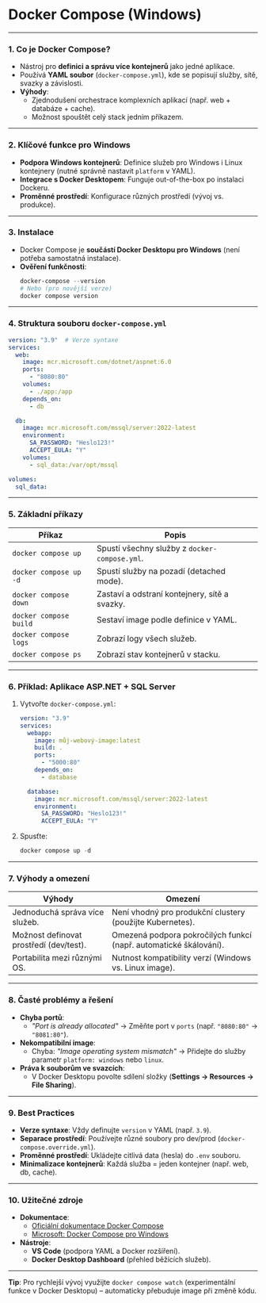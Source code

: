 
# Docker Compose (Windows)

---

### **1. Co je Docker Compose?**  

- Nástroj pro **definici a správu více kontejnerů** jako jedné aplikace.  
- Používá **YAML soubor** (`docker-compose.yml`), kde se popisují služby, sítě, svazky a závislosti.  
- **Výhody**:  
  - Zjednodušení orchestrace komplexních aplikací (např. web + databáze + cache).  
  - Možnost spouštět celý stack jedním příkazem.  

---

### **2. Klíčové funkce pro Windows**  

- **Podpora Windows kontejnerů**: Definice služeb pro Windows i Linux kontejnery (nutné správně nastavit `platform` v YAML).  
- **Integrace s Docker Desktopem**: Funguje out-of-the-box po instalaci Dockeru.  
- **Proměnné prostředí**: Konfigurace různých prostředí (vývoj vs. produkce).  

---

### **3. Instalace**  

- Docker Compose je **součástí Docker Desktopu pro Windows** (není potřeba samostatná instalace).  
- **Ověření funkčnosti**:  
  ```powershell  
  docker-compose --version  
  # Nebo (pro novější verze)  
  docker compose version  
  ```  

---

### **4. Struktura souboru `docker-compose.yml`**  

```yaml  
version: "3.9"  # Verze syntaxe  
services:  
  web:  
    image: mcr.microsoft.com/dotnet/aspnet:6.0  
    ports:  
      - "8080:80"  
    volumes:  
      - ./app:/app  
    depends_on:  
      - db  

  db:  
    image: mcr.microsoft.com/mssql/server:2022-latest  
    environment:  
      SA_PASSWORD: "Heslo123!"  
      ACCEPT_EULA: "Y"  
    volumes:  
      - sql_data:/var/opt/mssql  

volumes:  
  sql_data:  
```  

---

### **5. Základní příkazy**  

| Příkaz | Popis |  
|--------|-------|  
| `docker compose up` | Spustí všechny služby z `docker-compose.yml`. |  
| `docker compose up -d` | Spustí služby na pozadí (detached mode). |  
| `docker compose down` | Zastaví a odstraní kontejnery, sítě a svazky. |  
| `docker compose build` | Sestaví image podle definice v YAML. |  
| `docker compose logs` | Zobrazí logy všech služeb. |  
| `docker compose ps` | Zobrazí stav kontejnerů v stacku. |  

---

### **6. Příklad: Aplikace ASP.NET + SQL Server**  

1. Vytvořte `docker-compose.yml`:  
   ```yaml  
   version: "3.9"  
   services:  
     webapp:  
       image: můj-webový-image:latest  
       build: .  
       ports:  
         - "5000:80"  
       depends_on:  
         - database  

     database:  
       image: mcr.microsoft.com/mssql/server:2022-latest  
       environment:  
         SA_PASSWORD: "Heslo123!"  
         ACCEPT_EULA: "Y"  
   ```  
2. Spusťte:  
   ```powershell  
   docker compose up -d  
   ```  

---

### **7. Výhody a omezení**  

| **Výhody** | **Omezení** |  
|------------|-------------|  
| Jednoduchá správa více služeb. | Není vhodný pro produkční clustery (použijte Kubernetes). |  
| Možnost definovat prostředí (dev/test). | Omezená podpora pokročilých funkcí (např. automatické škálování). |  
| Portabilita mezi různými OS. | Nutnost kompatibility verzí (Windows vs. Linux image). |  

---

### **8. Časté problémy a řešení**  

- **Chyba portů**:  
  - *"Port is already allocated"* → Změňte port v `ports` (např. `"8080:80"` → `"8081:80"`).  
- **Nekompatibilní image**:  
  - Chyba: *"Image operating system mismatch"* → Přidejte do služby parametr `platform: windows` nebo `linux`.  
- **Práva k souborům ve svazcích**:  
  - V Docker Desktopu povolte sdílení složky (**Settings → Resources → File Sharing**).  

---

### **9. Best Practices**  

- **Verze syntaxe**: Vždy definujte `version` v YAML (např. `3.9`).  
- **Separace prostředí**: Používejte různé soubory pro dev/prod (`docker-compose.override.yml`).  
- **Proměnné prostředí**: Ukládejte citlivá data (hesla) do `.env` souboru.  
- **Minimalizace kontejnerů**: Každá služba = jeden kontejner (např. web, db, cache).  

---

### **10. Užitečné zdroje**  

- **Dokumentace**:  
  - [Oficiální dokumentace Docker Compose](https://docs.docker.com/compose/)  
  - [Microsoft: Docker Compose pro Windows](https://learn.microsoft.com/cs-cz/virtualization/windowscontainers/compose/)  
- **Nástroje**:  
  - **VS Code** (podpora YAML a Docker rozšíření).  
  - **Docker Desktop Dashboard** (přehled běžících služeb).  

---

**Tip**: Pro rychlejší vývoj využijte `docker compose watch` (experimentální funkce v Docker Desktopu) – automaticky přebuduje image při změně kódu.
